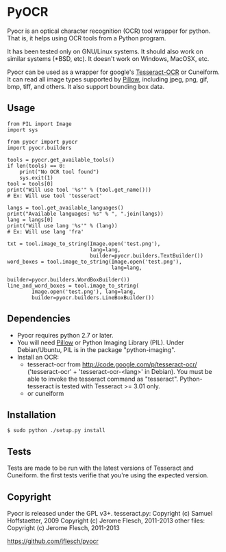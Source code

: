 # PyOCR

Pyocr is an optical character recognition (OCR) tool wrapper for python.
That is, it helps using OCR tools from a Python program.

It has been tested only on GNU/Linux systems. It should also work on similar
systems (*BSD, etc). It doesn't work on Windows, MacOSX, etc.

Pyocr can be used as a wrapper for google's
[Tesseract-OCR](http://code.google.com/p/tesseract-ocr/) or Cuneiform.
It can read all image types supported by
[Pillow](https://github.com/python-imaging/Pillow), including jpeg, png, gif,
bmp, tiff, and others. It also support bounding box data.


## Usage

    from PIL import Image
    import sys

    from pyocr import pyocr
    import pyocr.builders

    tools = pyocr.get_available_tools()
    if len(tools) == 0:
        print("No OCR tool found")
        sys.exit(1)
    tool = tools[0]
    print("Will use tool '%s'" % (tool.get_name()))
    # Ex: Will use tool 'tesseract'

    langs = tool.get_available_languages()
    print("Available languages: %s" % ", ".join(langs))
    lang = langs[0]
    print("Will use lang '%s'" % (lang))
    # Ex: Will use lang 'fra'

    txt = tool.image_to_string(Image.open('test.png'),
                               lang=lang,
                               builder=pyocr.builders.TextBuilder())
    word_boxes = tool.image_to_string(Image.open('test.png'),
                                      lang=lang,
                                      builder=pyocr.builders.WordBoxBuilder())
    line_and_word_boxes = tool.image_to_string(
            Image.open('test.png'), lang=lang,
            builder=pyocr.builders.LineBoxBuilder())


## Dependencies

* Pyocr requires python 2.7 or later.
* You will need [Pillow](https://github.com/python-imaging/Pillow)
  or Python Imaging Library (PIL). Under Debian/Ubuntu, PIL is in
  the package "python-imaging".
* Install an OCR:
  * tesseract-ocr from http://code.google.com/p/tesseract-ocr/
    ('tesseract-ocr' + 'tesseract-ocr-&lt;lang&gt;' in Debian).
    You must be able to invoke the tesseract command as "tesseract".
    Python-tesseract is tested with Tesseract >= 3.01 only.
  * or cuneiform


## Installation

    $ sudo python ./setup.py install


## Tests

Tests are made to be run with the latest versions of Tesseract and Cuneiform.
the first tests verifie that you're using the expected version.


## Copyright

Pyocr is released under the GPL v3+.
tesseract.py:
  Copyright (c) Samuel Hoffstaetter, 2009
  Copyright (c) Jerome Flesch, 2011-2013
other files:
  Copyright (c) Jerome Flesch, 2011-2013

https://github.com/jflesch/pyocr
